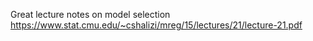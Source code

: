 Great lecture notes on model selection
https://www.stat.cmu.edu/~cshalizi/mreg/15/lectures/21/lecture-21.pdf
